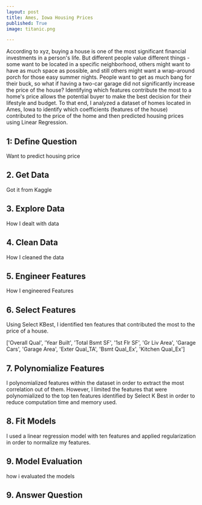 ```yaml
---
layout: post
title: Ames, Iowa Housing Prices
published: True
image: titanic.png

---
```


According to xyz, buying a house is one of the most significant financial investments in a person's life.  But different people value different things - some want to be located in a specific neighborhood, others might want to have as much space as possible, and still others might want a wrap-around porch for those easy summer nights.  People want to get as much bang for their buck, so what if having a two-car garage did not significantly increase the price of the house?  Identifying which features contribute the most to a home's price allows the potential buyer to make the best decision for their lifestyle and budget.  To that end, I analyzed a dataset of homes located in Ames, Iowa to identify which coefficients (features of the house) contributed to the price of the home and then predicted housing prices using Linear Regression.

## 1: Define Question

Want to predict housing price

## 2. Get Data

Got it from Kaggle

## 3. Explore Data

How I dealt with data

## 4. Clean Data

How I cleaned the data  


## 5. Engineer Features

How I engineered Features


## 6. Select Features

Using Select KBest, I identified ten features that contributed the most to the price of a house.

['Overall Qual',
 'Year Built',
 'Total Bsmt SF',
 '1st Flr SF',
 'Gr Liv Area',
 'Garage Cars',
 'Garage Area',
 'Exter Qual_TA',
 'Bsmt Qual_Ex',
 'Kitchen Qual_Ex']


## 7. Polynomialize Features

I polynomialized features within the dataset in order to extract the most correlation out of them.  However, I limited the features that were polynomialized to the top ten features identified by Select K Best in order to reduce computation time and memory used.

## 8. Fit Models

I used a linear regression model with ten features and applied regularization in order to normalize my features.


## 9. Model Evaluation

how i evaluated the models

## 9. Answer Question
